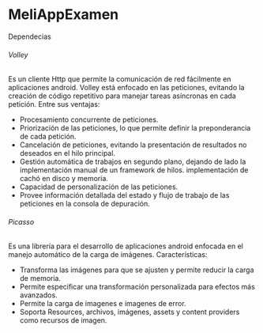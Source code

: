 # MeliAppExamen

Dependecias

###### Volley 
Es un cliente Http que permite la comunicación de red fácilmente en aplicaciones android. Volley está enfocado en las peticiones, evitando la creación de código repetitivo para manejar tareas asíncronas en cada petición.
Entre sus ventajas:
- Procesamiento concurrente de peticiones.
- Priorización de las peticiones, lo que permite definir la preponderancia de cada petición.
- Cancelación de peticiones, evitando la presentación de resultados no deseados en el hilo principal.
- Gestión automática de trabajos en segundo plano, dejando de lado la implementación manual de un framework de hilos.
implementación de cachó en disco  y memoria.
- Capacidad de personalización de las peticiones.
- Provee información detallada del estado y flujo de trabajo de las peticiones en la consola de depuración.

###### Picasso
Es una librería para el desarrollo de aplicaciones android enfocada en el manejo automático de la carga de imágenes.
Características:
- Transforma las imágenes para que se ajusten y permite reducir la carga de memoria.
- Permite especificar una transformación personalizada para efectos más avanzados.
- Permite la carga de imagenes e imagenes de error.
- Soporta Resources, archivos, imágenes, assets y content providers como recursos de imagen.
